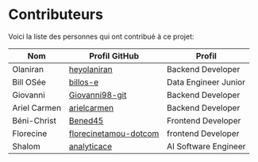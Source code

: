 # Contributeurs

Voici la liste des personnes qui ont contribué à ce projet:

| Nom | Profil GitHub | Profil |
|-----|---------------|---------|
| Olaniran |  [heyolaniran](https://github.com/heyolaniran) | Backend Developer |
| Bill OSée |  [billos-e](https://github.com/billos-e) | Data Engineer Junior |
| Giovanni | [Giovanni98-git](https://github.com/Giovanni98-git) | Backend Developer |
| Ariel Carmen |  [arielcarmen](https://github.com/arielcarmen) | Backend Developer |
| Béni-Christ | [Bened45](https://github.com/Bened45) | Frontend Developer |
| Florecine |  [florecinetamou-dotcom](https://github.com/florecinetamou-dotcom) | frontend Developer |
| Shalom |  [analyticace](https://github.com/analyticace) | AI Software Engineer |
